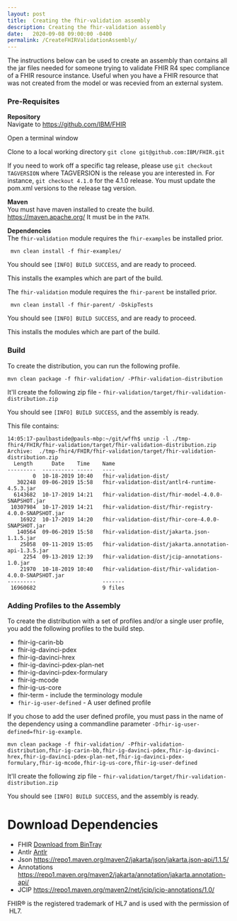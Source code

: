 ```yaml
---
layout: post
title:  Creating the fhir-validation assembly
description: Creating the fhir-validation assembly
date:   2020-09-08 09:00:00 -0400
permalink: /CreateFHIRValidationAssembly/
---
```


The instructions below can be used to create an assembly than contains all the jar files needed for someone trying to validate FHIR R4 spec compliance of a FHIR resource instance. Useful when you have a FHIR resource that was not created from the model or was recevied from an external system.

### Pre-Requisites

**Repository**  
Navigate to https://github.com/IBM/FHIR 

Open a terminal window 

Clone to a local working directory 
`git clone git@github.com:IBM/FHIR.git`

If you need to work off a specific tag release, please use `git checkout TAGVERSION` where TAGVERSION is the release you are interested in.  For instance, `git checkout 4.1.0` for the 4.1.0 release. You must update the pom.xml versions to the release tag version. 

**Maven**  
You must have maven installed to create the build. https://maven.apache.org/ 
It must be in the `PATH`.

**Dependencies**  
The `fhir-validation` module requires the `fhir-examples` be installed prior. 

``` 
 mvn clean install -f fhir-examples/ 
 ```

You should see `[INFO] BUILD SUCCESS`, and are ready to proceed.

This installs the examples which are part of the build. 

The `fhir-validation` module requires the `fhir-parent` be installed prior. 

``` 
 mvn clean install -f fhir-parent/ -DskipTests 
 ```

You should see `[INFO] BUILD SUCCESS`, and are ready to proceed.

This installs the modules which are part of the build.
 
### Build 
 To create the distribution, you can run the following profile. 
  
 ``` 
 mvn clean package -f fhir-validation/ -Pfhir-validation-distribution
 ```
 It'll create the following zip file - `fhir-validation/target/fhir-validation-distribution.zip` 

You should see `[INFO] BUILD SUCCESS`, and the assembly is ready.

This file contains: 
 

``` shell
14:05:17-paulbastide@pauls-mbp:~/git/wffh$ unzip -l ./tmp-fhir4/FHIR/fhir-validation/target/fhir-validation-distribution.zip
Archive:  ./tmp-fhir4/FHIR/fhir-validation/target/fhir-validation-distribution.zip
  Length      Date    Time    Name
---------  ---------- -----   ----
        0  10-18-2019 10:40   fhir-validation-dist/
   302248  09-06-2019 15:58   fhir-validation-dist/antlr4-runtime-4.5.3.jar
  6143682  10-17-2019 14:21   fhir-validation-dist/fhir-model-4.0.0-SNAPSHOT.jar
 10307984  10-17-2019 14:21   fhir-validation-dist/fhir-registry-4.0.0-SNAPSHOT.jar
    16922  10-17-2019 14:20   fhir-validation-dist/fhir-core-4.0.0-SNAPSHOT.jar
   140564  09-06-2019 15:58   fhir-validation-dist/jakarta.json-1.1.5.jar
    25058  09-11-2019 15:05   fhir-validation-dist/jakarta.annotation-api-1.3.5.jar
     2254  09-13-2019 12:39   fhir-validation-dist/jcip-annotations-1.0.jar
    21970  10-18-2019 10:40   fhir-validation-dist/fhir-validation-4.0.0-SNAPSHOT.jar
---------                     -------
 16960682                     9 files
```

### Adding Profiles to the Assembly 

 To create the distribution with a set of profiles and/or a single user profile, you add the following profiles to the build step. 
 
- fhir-ig-carin-bb
- fhir-ig-davinci-pdex
- fhir-ig-davinci-hrex
- fhir-ig-davinci-pdex-plan-net
- fhir-ig-davinci-pdex-formulary
- fhir-ig-mcode
- fhir-ig-us-core
- fhir-term - include the terminology module
- `fhir-ig-user-defined` - A user defined profile 

If you chose to add the user defined profile, you must pass in the name of the dependency using a commandline parameter `-Dfhir-ig-user-defined=fhir-ig-example`.
  
 ``` 
 mvn clean package -f fhir-validation/ -Pfhir-validation-distribution,fhir-ig-carin-bb,fhir-ig-davinci-pdex,fhir-ig-davinci-hrex,fhir-ig-davinci-pdex-plan-net,fhir-ig-davinci-pdex-formulary,fhir-ig-mcode,fhir-ig-us-core,fhir-ig-user-defined
 ```
 It'll create the following zip file - `fhir-validation/target/fhir-validation-distribution.zip` 

You should see `[INFO] BUILD SUCCESS`, and the assembly is ready.

# Download Dependencies
- FHIR [Download from BinTray](https://dl.bintray.com/ibm-watson-health/ibm-fhir-server-snapshots/com/ibm/fhir)
- Antlr [Antlr](https://repo1.maven.org/maven2/org/antlr/antlr4-runtime/4.5.3/)
- Json https://repo1.maven.org/maven2/jakarta/json/jakarta.json-api/1.1.5/
- Annotations https://repo1.maven.org/maven2/jakarta/annotation/jakarta.annotation-api/
- JCIP https://repo1.maven.org/maven2/net/jcip/jcip-annotations/1.0/

<p>
FHIR® is the registered trademark of HL7 and is used with the permission of HL7.
</p>
